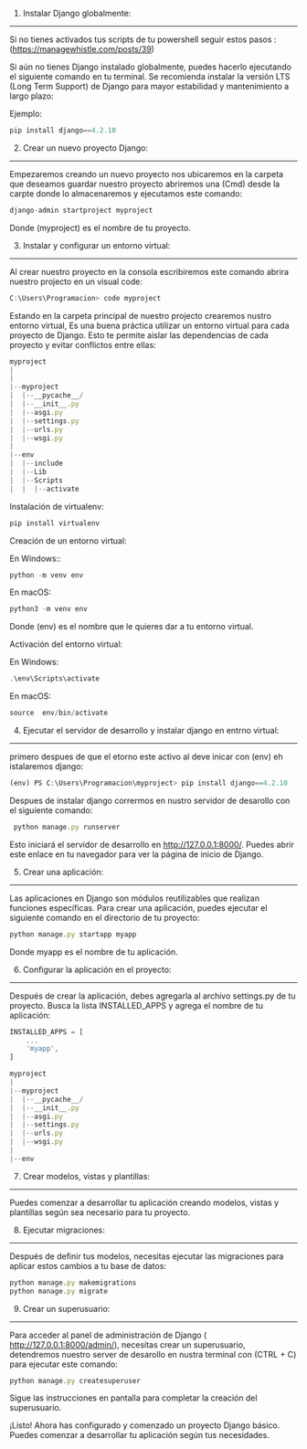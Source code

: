 1. Instalar Django globalmente:
-----------------------------------

Si no tienes activados tus scripts de tu powershell seguir estos pasos :(https://managewhistle.com/posts/39)

Si aún no tienes Django instalado globalmente, puedes hacerlo ejecutando el siguiente comando en tu terminal. Se recomienda instalar la versión LTS (Long Term Support) de Django para mayor estabilidad y mantenimiento a largo plazo:

Ejemplo:

```js
pip install django==4.2.10
```

2. Crear un nuevo proyecto Django:
-----------------------------------------

Empezaremos creando un nuevo proyecto nos ubicaremos en la carpeta que deseamos guardar nuestro proyecto abriremos una (Cmd) desde la carpte donde lo almacenaremos y ejecutamos este comando:

```js
django-admin startproject myproject
```
Donde (myproject) es el nombre de tu proyecto.


3. Instalar y configurar un entorno virtual:
----------------------------------------------

Al crear nuestro proyecto en la consola escribiremos este comando abrira nuestro projecto en un visual code:

```js
C:\Users\Programacion> code myproject
```

Estando en la carpeta principal de nuestro projecto crearemos nustro entorno virtual,
Es una buena práctica utilizar un entorno virtual para cada proyecto de Django. Esto te permite aislar las dependencias de cada proyecto y evitar conflictos entre ellas:

```js
myproject
|
|
|--myproject
|  |--__pycache__/
|  |--__init__.py
|  |--asgi.py
|  |--settings.py
|  |--urls.py
|  |--wsgi.py
|  
|--env
|  |--include
|  |--Lib
|  |--Scripts
|  |  |--activate
```

Instalación de virtualenv:

```js
pip install virtualenv
```

Creación de un entorno virtual:

En Windows::

```js
python -m venv env
```

En macOS:

```js
python3 -m venv env
```

Donde (env) es el nombre que le quieres dar a tu entorno virtual.

Activación del entorno virtual:

En Windows:

```js
.\env\Scripts\activate
```

En macOS:

```js
source  env/bin/activate
```

4. Ejecutar el servidor de desarrollo y instalar django en entrno virtual:
-----------------------------------------------------------------------------

primero despues de que el etorno este activo al deve inicar con (env) eh istalaremos django:

```js
(env) PS C:\Users\Programacion\myproject> pip install django==4.2.10
```
Despues de instalar django corrermos en nustro servidor de desarollo con el siguiente comando:

```js
 python manage.py runserver
```

Esto iniciará el servidor de desarrollo en http://127.0.0.1:8000/. Puedes abrir este enlace en tu navegador para ver la página de inicio de Django.

5. Crear una aplicación:
--------------------------

Las aplicaciones en Django son módulos reutilizables que realizan funciones específicas. Para crear una aplicación, puedes ejecutar el siguiente comando en el directorio de tu proyecto:

```js
python manage.py startapp myapp
```

Donde myapp es el nombre de tu aplicación.

6. Configurar la aplicación en el proyecto:
----------------------------------------------

Después de crear la aplicación, debes agregarla al archivo settings.py de tu proyecto. Busca la lista INSTALLED_APPS y agrega el nombre de tu aplicación:

```js
INSTALLED_APPS = [
    ...
    'myapp',
]
```


```js
myproject
|
|--myproject
|  |--__pycache__/
|  |--__init__.py
|  |--asgi.py
|  |--settings.py
|  |--urls.py
|  |--wsgi.py
|  
|--env
```

7. Crear modelos, vistas y plantillas:
-----------------------------------------

Puedes comenzar a desarrollar tu aplicación creando modelos, vistas y plantillas según sea necesario para tu proyecto.


8. Ejecutar migraciones:
---------------------------

Después de definir tus modelos, necesitas ejecutar las migraciones para aplicar estos cambios a tu base de datos:

```js
python manage.py makemigrations
python manage.py migrate
```

9. Crear un superusuario:
-----------------------------

Para acceder al panel de administración de Django ( http://127.0.0.1:8000/admin/), necesitas crear un superusuario, detendremos nuestro server de desarollo en  nustra terminal con (CTRL + C) para ejecutar este comando:

```js
python manage.py createsuperuser
```

Sigue las instrucciones en pantalla para completar la creación del superusuario.

¡Listo! Ahora has configurado y comenzado un proyecto Django básico. Puedes comenzar a desarrollar tu aplicación según tus necesidades.